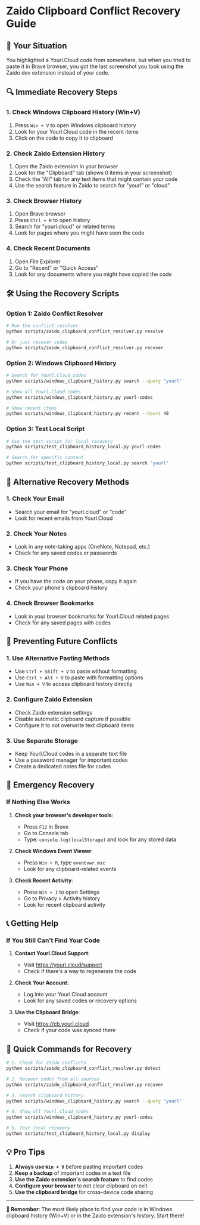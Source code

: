 # Zaido Clipboard Conflict Recovery Guide

## 🎯 **Your Situation**
You highlighted a Yourl.Cloud code from somewhere, but when you tried to paste it in Brave browser, you got the last screenshot you took using the Zaido dev extension instead of your code.

## 🔍 **Immediate Recovery Steps**

### **1. Check Windows Clipboard History (Win+V)**
1. Press `Win + V` to open Windows clipboard history
2. Look for your Yourl.Cloud code in the recent items
3. Click on the code to copy it to clipboard

### **2. Check Zaido Extension History**
1. Open the Zaido extension in your browser
2. Look for the "Clipboard" tab (shows 0 items in your screenshot)
3. Check the "All" tab for any text items that might contain your code
4. Use the search feature in Zaido to search for "yourl" or "cloud"

### **3. Check Browser History**
1. Open Brave browser
2. Press `Ctrl + H` to open history
3. Search for "yourl.cloud" or related terms
4. Look for pages where you might have seen the code

### **4. Check Recent Documents**
1. Open File Explorer
2. Go to "Recent" or "Quick Access"
3. Look for any documents where you might have copied the code

## 🛠️ **Using the Recovery Scripts**

### **Option 1: Zaido Conflict Resolver**
```bash
# Run the conflict resolver
python scripts/zaido_clipboard_conflict_resolver.py resolve

# Or just recover codes
python scripts/zaido_clipboard_conflict_resolver.py recover
```

### **Option 2: Windows Clipboard History**
```bash
# Search for Yourl.Cloud codes
python scripts/windows_clipboard_history.py search --query "yourl"

# Show all Yourl.Cloud codes
python scripts/windows_clipboard_history.py yourl-codes

# Show recent items
python scripts/windows_clipboard_history.py recent --hours 48
```

### **Option 3: Test Local Script**
```bash
# Use the test script for local recovery
python scripts/test_clipboard_history_local.py yourl-codes

# Search for specific content
python scripts/test_clipboard_history_local.py search "yourl"
```

## 🎯 **Alternative Recovery Methods**

### **1. Check Your Email**
- Search your email for "yourl.cloud" or "code"
- Look for recent emails from Yourl.Cloud

### **2. Check Your Notes**
- Look in any note-taking apps (OneNote, Notepad, etc.)
- Check for any saved codes or passwords

### **3. Check Your Phone**
- If you have the code on your phone, copy it again
- Check your phone's clipboard history

### **4. Check Browser Bookmarks**
- Look in your browser bookmarks for Yourl.Cloud related pages
- Check for any saved pages with codes

## 🔧 **Preventing Future Conflicts**

### **1. Use Alternative Pasting Methods**
- Use `Ctrl + Shift + V` to paste without formatting
- Use `Ctrl + Alt + V` to paste with formatting options
- Use `Win + V` to access clipboard history directly

### **2. Configure Zaido Extension**
- Check Zaido extension settings
- Disable automatic clipboard capture if possible
- Configure it to not overwrite text clipboard items

### **3. Use Separate Storage**
- Keep Yourl.Cloud codes in a separate text file
- Use a password manager for important codes
- Create a dedicated notes file for codes

## 🚨 **Emergency Recovery**

### **If Nothing Else Works**
1. **Check your browser's developer tools**:
   - Press `F12` in Brave
   - Go to Console tab
   - Type: `console.log(localStorage)` and look for any stored data

2. **Check Windows Event Viewer**:
   - Press `Win + R`, type `eventvwr.msc`
   - Look for any clipboard-related events

3. **Check Recent Activity**:
   - Press `Win + I` to open Settings
   - Go to Privacy > Activity history
   - Look for recent clipboard activity

## 📞 **Getting Help**

### **If You Still Can't Find Your Code**
1. **Contact Yourl.Cloud Support**:
   - Visit https://yourl.cloud/support
   - Check if there's a way to regenerate the code

2. **Check Your Account**:
   - Log into your Yourl.Cloud account
   - Look for any saved codes or recovery options

3. **Use the Clipboard Bridge**:
   - Visit https://cb.yourl.cloud
   - Check if your code was synced there

## 🎯 **Quick Commands for Recovery**

```bash
# 1. Check for Zaido conflicts
python scripts/zaido_clipboard_conflict_resolver.py detect

# 2. Recover codes from all sources
python scripts/zaido_clipboard_conflict_resolver.py recover

# 3. Search clipboard history
python scripts/windows_clipboard_history.py search --query "yourl"

# 4. Show all Yourl.Cloud codes
python scripts/windows_clipboard_history.py yourl-codes

# 5. Test local recovery
python scripts/test_clipboard_history_local.py display
```

## 💡 **Pro Tips**

1. **Always use `Win + V`** before pasting important codes
2. **Keep a backup** of important codes in a text file
3. **Use the Zaido extension's search feature** to find codes
4. **Configure your browser** to not clear clipboard on exit
5. **Use the clipboard bridge** for cross-device code sharing

---

**🎯 Remember**: The most likely place to find your code is in Windows clipboard history (Win+V) or in the Zaido extension's history. Start there!

